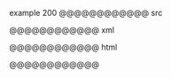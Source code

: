 example 200
@@@@@@@@@@@@ src
>
@@@@@@@@@@@@ xml
<?xml version="1.0" encoding="UTF-8"?>
<!DOCTYPE document SYSTEM "CommonMark.dtd">
<document xmlns="http://commonmark.org/xml/1.0">
  <block_quote />
</document>
@@@@@@@@@@@@ html
<blockquote>
</blockquote>
@@@@@@@@@@@@
